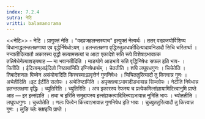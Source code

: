 ```yaml
---
index: 7.2.4
sutra: नेटि
vritti: balamanorama
---
```


<<नेटि>> - नेटि । प्रागुक्तं नेति । "वदव्रजहलन्तस्याच" इत्युक्तं नेत्यर्थः । ततर् वदव्रजयोर्विशिष्य विधानाद्धलन्तलक्षणाया एव वृद्धेर्निषेधोऽयम् । हलन्तलक्षणा वृद्धिस्तुअधाक्षीदित्यादावनिडादौ सिचि चरितार्था । नन्वातीदित्यातौ अकारस्य वृद्धौ सत्यामसत्यां च आटा एकादेशे सति रूपे विशेषाऽभावात्क तन्निषेधेनेत्याशङ्क्याह — मा भवानतीदिति । माङ्योगे आडभावे सति वृद्धिनिषेधः सफल इति भाव- । चितीति । ईदित्त्वम्आईदितो निष्ठाया॑मिति इण्निषेधार्थम् । चेततीति । शपि लघूपधगुणः । चिचेतेति । तिबादेशणलः पिच्वेन असंयोगादिति कित्त्वस्याऽप्रवृत्तेर्न गुणनिषेधः । चिचिततुरित्यादौ तु कित्त्वान्न गुणः । अचेतीदिति ।इट ईटी॑ति सलोपः । अचेतिष्टामिति । अपृक्तत्वाऽभावादीडभावान्न सिज्लोपः । नेटीति निषेधान्न हलन्तलक्षणा वृद्धिः । च्युतिरिति । च्युतिरिति । अत्र इकारस्य रेफस्य च प्रत्येकमित्संज्ञायामिदित्त्वानुमि प्राप्ते आह —  इर इत्संज्ञति । तथा च इरिति समुदायस्य इत्संज्ञकत्वादिदित्त्वाऽभावान्न नुमिति भावः । च्योततीति । लघूपधगुणः । चुच्योतेति । णलः पित्त्वेन कित्त्वाऽभावान्न गुणनिषेध इति भावः । चुच्युततुरित्यादौ तु कित्त्वान्न गुणः । लुङि च्लेः स#इचि प्राप्ते ।